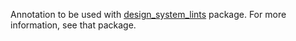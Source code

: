 

Annotation to be used with [design_system_lints](https://pub.dev/packages/design_system_lints) package. For more information, see that package.